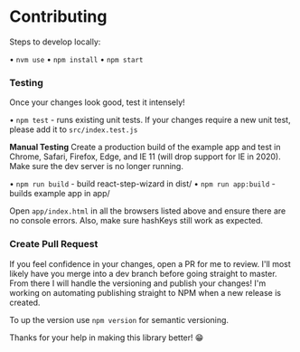 # Contributing

Steps to develop locally:

• `nvm use`
• `npm install`
• `npm start`

### Testing
Once your changes look good, test it intensely!

• `npm test` - runs existing unit tests. If your changes require a new unit test, please add it to `src/index.test.js`

**Manual Testing**
Create a production build of the example app and test in Chrome, Safari, Firefox, Edge, and IE 11 (will drop support for IE in 2020). Make sure the dev server is no longer running.

• `npm run build` - build react-step-wizard in dist/
• `npm run app:build` - builds example app in app/

Open `app/index.html` in all the browsers listed above and ensure there are no console errors. Also, make sure hashKeys still work as expected.

### Create Pull Request
If you feel confidence in your changes, open a PR for me to review. I'll most likely have you merge into a dev branch before going straight to master. From there I will handle the versioning and publish your changes! I'm working on automating publishing straight to NPM when a new release is created.

To up the version use `npm version` for semantic versioning.

Thanks for your help in making this library better! 😁
